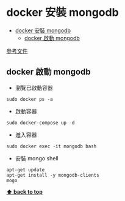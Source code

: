# docker 安裝 mongodb

- [docker 安裝 mongodb](#docker-安裝-mongodb)
  - [docker 啟動 mongodb](#docker-啟動-mongodb)

[參考文件](https://www.bmc.com/blogs/mongodb-docker-container/)

## docker 啟動 mongodb

- 瀏覽已啟動容器

```docker
sudo docker ps -a
```

- 啟動容器

```docker
sudo docker-compose up -d
```

- 進入容器

```docker
sudo docker exec -it mongodb bash
```

- 安裝 mongo shell

```docker
apt-get update
apt-get install -y mongodb-clients
mogo
```

**[⬆ back to top](#docker啟動mongodb)**
